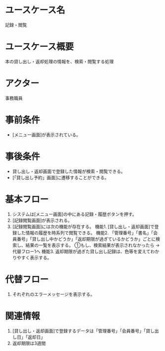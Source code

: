 <!-- 記録・閲覧 -->
# ユースケース名
記録・閲覧
# ユースケース概要
本の貸し出し・返却処理の情報を、検索・閲覧する処理
# アクター
事務職員
# 事前条件
- [メニュー画面]が表示されている。
# 事後条件
- 貸し出し・返却画面で登録した情報が検索・閲覧できる。
- [「貸し出し予約」画面]に遷移することができる。
# 基本フロー
1. システムは[メニュー画面]の中にある記録・履歴ボタンを押す。
2. [記録閲覧画面]が表示される。
3. [記録閲覧画面]には次の機能が存在する。
    機能1. [貸し出し・返却画面]で登録した情報の履歴を時系列で閲覧できる。
    機能2. 「管理番号」「書名」「会員番号」「貸し出し中かどうか」「返却期限が過ぎているかどうか」ごとに検索し、結果の一覧を表示する。
        ①もし、検索結果が表示されなかったら → 代替フロー1へ
    機能3. 返却期限が過ぎた貸し出し記録は、色等を変えてわかりやすく表示する。
    

# 代替フロー
1. それぞれのエラーメッセージを表示する。


# 関連情報
1. [貸し出し・返却画面]で登録するデータは「管理番号」「会員番号」「貸し出し日」「返却日」
2. 返却期限は3週間
